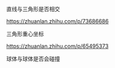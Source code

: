 直线与三角形是否相交

https://zhuanlan.zhihu.com/p/73686686

三角形重心坐标

https://zhuanlan.zhihu.com/p/65495373


球体与球体是否会碰撞